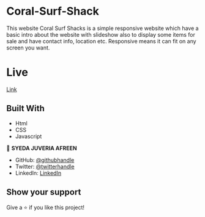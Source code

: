 # Coral-Surf-Shack

This website Coral Surf Shacks is a simple responsive website which have a basic intro about the website with slideshow also to display some items for sale and have contact info, location etc. Responsive means it can fit on any screen you want.

# Live

[Link]()

## Built With

- Html
- CSS
- Javascript

👤 **SYEDA JUVERIA AFREEN**

- GitHub: [@githubhandle](https://github.com/sja-thedude)
- Twitter: [@twitterhandle](https://twitter.com/sja_thedude)
- LinkedIn: [LinkedIn](https://linkedin.com/in/sja-thedude)

## Show your support

Give a ⭐️ if you like this project!